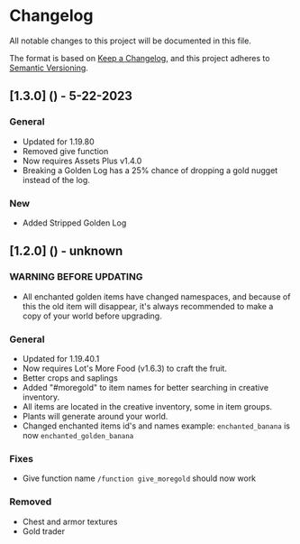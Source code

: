 # Changelog

All notable changes to this project will be documented in this file.

The format is based on [Keep a Changelog](https://keepachangelog.com/en/1.0.0/), and this project adheres to [Semantic Versioning](https://semver.org/spec/v2.0.0.html).

## [1.3.0] () - 5-22-2023

### General

- Updated for 1.19.80
- Removed give function
- Now requires Assets Plus v1.4.0
- Breaking a Golden Log has a 25% chance of dropping a gold nugget instead of the log.

### New

- Added Stripped Golden Log

## [1.2.0] () - unknown

### WARNING BEFORE UPDATING

- All enchanted golden items have changed namespaces, and because of this the old item will disappear, it's always recommended to make a copy of your world before upgrading.

### General

- Updated for 1.19.40.1
- Now requires Lot's More Food (v1.6.3) to craft the fruit.
- Better crops and saplings
- Added "#moregold" to item names for better searching in creative inventory.
- All items are located in the creative inventory, some in item groups.
- Plants will generate around your world.
- Changed enchanted items id's and names example: `enchanted_banana` is now `enchanted_golden_banana`

### Fixes

- Give function name `/function give_moregold` should now work

### Removed

- Chest and armor textures
- Gold trader
